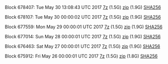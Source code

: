 Block 678407: Tue May 30 13:08:43 UTC 2017 [7z](https://transfer.sh/fGMB8/bootstrap.dat.20170530.7z) (1.5G) [zip](https://transfer.sh/CBX2A/bootstrap.dat.20170530.zip) (1.9G) [SHA256](https://transfer.sh/pjsaT/sha256.txt)

Block 678107: Tue May 30 00:00:02 UTC 2017 [7z](https://transfer.sh/1liLp/bootstrap.dat.20170530.7z) (1.5G) [zip](https://transfer.sh/At4v9/bootstrap.dat.20170530.zip) (1.9G) [SHA256](https://transfer.sh/Fk7X1/sha256.txt)

Block 677559: Mon May 29 00:00:01 UTC 2017 [7z](https://transfer.sh/Ox9sZ/bootstrap.dat.20170529.7z) (1.5G) [zip](https://transfer.sh/eYBUO/bootstrap.dat.20170529.zip) (1.9G) [SHA256](https://transfer.sh/OUWhF/sha256.txt)

Block 677014: Sun May 28 00:00:01 UTC 2017 [7z](https://transfer.sh/IdYpF/bootstrap.dat.20170528.7z) (1.5G) [zip](https://transfer.sh/THoAn/bootstrap.dat.20170528.zip) (1.9G) [SHA256](https://transfer.sh/89ETV/sha256.txt)

Block 676463: Sat May 27 00:00:01 UTC 2017 [7z](https://transfer.sh/ibwTL/bootstrap.dat.20170527.7z) (1.5G) [zip](https://transfer.sh/H25kb/bootstrap.dat.20170527.zip) (1.9G) [SHA256](https://transfer.sh/HTs8K/sha256.txt)

Block 675912: Fri May 26 00:00:01 UTC 2017 [7z](https://transfer.sh/1292ZZ/bootstrap.dat.20170526.7z) (1.5G) [zip](https://transfer.sh/JG4rM/bootstrap.dat.20170526.zip) (1.8G) [SHA256](https://transfer.sh/YuP7R/sha256.txt)
